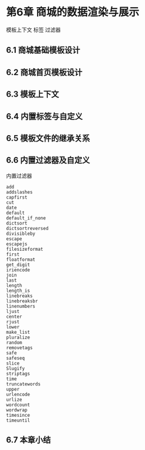 # 第6章 商城的数据渲染与展示
模板上下文
标签
过滤器

## 6.1 商城基础模板设计


## 6.2 商城首页模板设计


## 6.3 模板上下文


## 6.4 内置标签与自定义


## 6.5 模板文件的继承关系


## 6.6 内置过滤器及自定义

内置过滤器
```text
add
addslashes
capfirst
cut
date
default
default_if_none
dictsort
dictsortreversed
divisibleby
escape
escapejs
filesizeformat
first
floatformat
get_digit
iriencode
join
last
length
length_is
linebreaks
linebreaksbr
linenumbers
ljust
center
rjust
lower
make_list
pluralize
random
removetags
safe
safeseq
slice
Slugify
striptags
time
truncatewords
upper
urlencode
urlize
wordcount
wordwrap
timesince
timeuntil

```

## 6.7 本章小结

